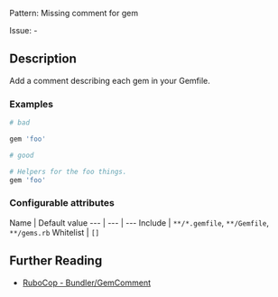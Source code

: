 Pattern: Missing comment for gem 

Issue: -

## Description

Add a comment describing each gem in your Gemfile.

### Examples

```ruby
# bad

gem 'foo'

# good

# Helpers for the foo things.
gem 'foo'
```

### Configurable attributes

Name | Default value
--- | --- | ---
Include | `**/*.gemfile`, `**/Gemfile`, `**/gems.rb`
Whitelist | `[]`

## Further Reading

* [RuboCop - Bundler/GemComment](https://rubocop.readthedocs.io/en/latest/cops_bundler/#bundlergemcomment)
